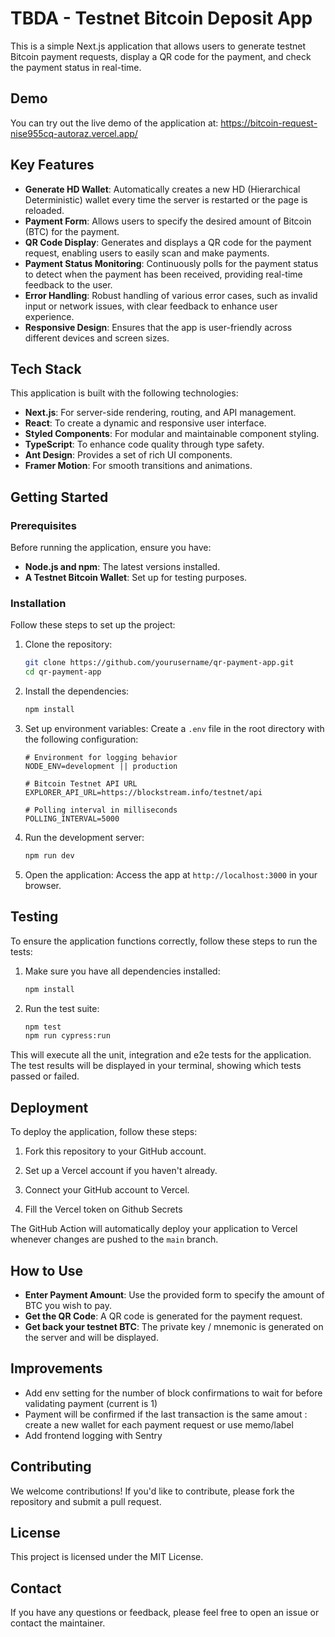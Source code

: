 # TBDA - Testnet Bitcoin Deposit App

This is a simple Next.js application that allows users to generate testnet Bitcoin payment requests, display a QR code for the payment, and check the payment status in real-time.

## Demo

You can try out the live demo of the application at: https://bitcoin-request-nise955cq-autoraz.vercel.app/

## Key Features

- **Generate HD Wallet**: Automatically creates a new HD (Hierarchical Deterministic) wallet every time the server is restarted or the page is reloaded.
- **Payment Form**: Allows users to specify the desired amount of Bitcoin (BTC) for the payment.
- **QR Code Display**: Generates and displays a QR code for the payment request, enabling users to easily scan and make payments.
- **Payment Status Monitoring**: Continuously polls for the payment status to detect when the payment has been received, providing real-time feedback to the user.
- **Error Handling**: Robust handling of various error cases, such as invalid input or network issues, with clear feedback to enhance user experience.
- **Responsive Design**: Ensures that the app is user-friendly across different devices and screen sizes.

## Tech Stack

This application is built with the following technologies:

- **Next.js**: For server-side rendering, routing, and API management.
- **React**: To create a dynamic and responsive user interface.
- **Styled Components**: For modular and maintainable component styling.
- **TypeScript**: To enhance code quality through type safety.
- **Ant Design**: Provides a set of rich UI components.
- **Framer Motion**: For smooth transitions and animations.

## Getting Started

### Prerequisites

Before running the application, ensure you have:

- **Node.js and npm**: The latest versions installed.
- **A Testnet Bitcoin Wallet**: Set up for testing purposes.

### Installation

Follow these steps to set up the project:

1. Clone the repository:

   ```bash
   git clone https://github.com/yourusername/qr-payment-app.git
   cd qr-payment-app
   ```

2. Install the dependencies:

   ```bash
   npm install
   ```

3. Set up environment variables:
   Create a `.env` file in the root directory with the following configuration:

   ```env
   # Environment for logging behavior
   NODE_ENV=development || production

   # Bitcoin Testnet API URL
   EXPLORER_API_URL=https://blockstream.info/testnet/api

   # Polling interval in milliseconds
   POLLING_INTERVAL=5000
   ```

4. Run the development server:

   ```bash
   npm run dev
   ```

5. Open the application:
   Access the app at `http://localhost:3000` in your browser.

## Testing

To ensure the application functions correctly, follow these steps to run the tests:

1. Make sure you have all dependencies installed:

   ```bash
   npm install
   ```

2. Run the test suite:

   ```bash
   npm test
   npm run cypress:run
   ```

This will execute all the unit, integration and e2e tests for the application. The test results will be displayed in your terminal, showing which tests passed or failed.

## Deployment

To deploy the application, follow these steps:

1. Fork this repository to your GitHub account.

2. Set up a Vercel account if you haven't already.

3. Connect your GitHub account to Vercel.

4. Fill the Vercel token on Github Secrets

The GitHub Action will automatically deploy your application to Vercel whenever changes are pushed to the `main` branch.

## How to Use

- **Enter Payment Amount**: Use the provided form to specify the amount of BTC you wish to pay.
- **Get the QR Code**: A QR code is generated for the payment request.
- **Get back your testnet BTC**: The private key / mnemonic is generated on the server and will be displayed.

## Improvements

- Add env setting for the number of block confirmations to wait for before validating payment (current is 1)
- Payment will be confirmed if the last transaction is the same amout : create a new wallet for each payment request or use memo/label
- Add frontend logging with Sentry

## Contributing

We welcome contributions! If you'd like to contribute, please fork the repository and submit a pull request.

## License

This project is licensed under the MIT License.

## Contact

If you have any questions or feedback, please feel free to open an issue or contact the maintainer.
